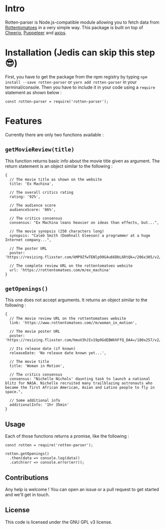 # Intro

Rotten-parser is Node.js-compatible module allowing you to fetch data from [Rottentomatoes](https://www.rottentomatoes.com) in a very simple way. This package is built on top of [Cheerio](https://github.com/cheeriojs/cheerio), [Puppeteer](https://github.com/puppeteer/puppeteer) and [axios](https://github.com/axios/axios).

# Installation (Jedis can skip this step :sunglasses:)

First, you have to get the package from the npm registry by typing `npm install --save rotten-parser` or `yarn add rotten-parser` in your terminal/console. Then you have to include it in your code using a `require` statement as shown below :

`const rotten-parser = require('rotten-parser');`

# Features

Currently there are only two functions available :

## `getMovieReview(title)`

This function returns basic info about the movie title given as argument. The return statement is an object similar to the following :

```
{
  // The movie title as shown on the website
  title: 'Ex Machina',

  // The overall critics rating
  rating: '92%',

  // The audience score
  audienceScore: '86%',

  // The critics consensus
  consensus: "Ex Machina leans heavier on ideas than effects, but...",

  // The movie synopsis (250 characters long)
  synopsis: "Caleb Smith (Domhnall Gleeson) a programmer at a huge Internet company...",

  // The poster URL
  poster: 'https://resizing.flixster.com/kMP9ZfwTENlp99G4u66DbL6RtQk=/206x305/v2/https://flxt.tmsimg.com/assets/p11007806_p_v10_ag.jpg',

  // The complete review URL on the rottentomatoes website
  url: 'https://rottentomatoes.com/m/ex_machina'
}
  ```

## `getOpenings()`

This one does not accept arguments. It returns an object similar to the following :

```
{
  // The movie review URL on the rottentomatoes website
  link: 'https://www.rottentomatoes.com//m/woman_in_motion',

  // The movie poster URL
  poster: 'https://resizing.flixster.com/hmuV3hJIv19p9GdEBWkhFfQ_DA4=/180x257/v2/https://resizing.flixster.com/XdBXG5iWPN9rIbTLBu6ga0f9s2M=/ems.ZW1zLXByZC1hc3NldHMvbW92aWVzL2ZjYjcxNzdmLTgxZmEtNDM2Ni1hMzUyLTVjMmU1OTJjMzllYS5qcGc=',

  // Its release date (if known)
  releaseDate: 'No release date known yet...',

  // The movie title
  title: 'Woman in Motion',

  // The critics consensus
  consensus: "Nichelle Nichols' daunting task to launch a national blitz for NASA. Nichelle recruited many trailblazing astronauts who became the first African American, Asian and Latino people to fly in space.",

  // Some additional info
  additionalInfo: '1hr 35min'
}  
```

## Usage

Each of those functions returns a promise, like the following :

```
const rotten = require('rotten-parser');

rotten.getOpenings()
  .then(data => console.log(data))
  .catch(err => console.error(err));
```

## Contributions

Any help is welcome ! You can open an issue or a pull request to get started and we'll get in touch.

## License

This code is licensed under the GNU GPL v3 license.
